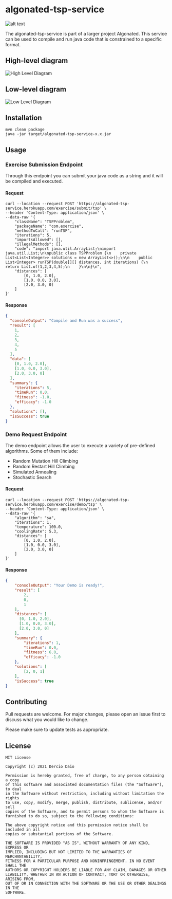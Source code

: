 # algonated-tsp-service

![alt text](img/logo.svg)

The algonated-tsp-service is part of a larger project Algonated. This service can be used to compile and run java code that is constrained to a specific format.

## High-level diagram
![High Level Diagram](./img/tsp-hld.png)

## Low-level diagram
![Low Level Diagram](img/tsp-lld.png)

## Installation

```shell
mvn clean package
java -jar target/algonated-tsp-service-x.x.jar
```

## Usage
### Exercise Submission Endpoint
Through this endpoint you can submit your java code as a string and it will be compiled and executed.
#### Request
```shell
curl --location --request POST 'https://algonated-tsp-service.herokuapp.com/exercise/submit/tsp' \
--header 'Content-Type: application/json' \
--data-raw '{
    "className": "TSPProblem",
    "packageName": "com.exercise",
    "methodToCall": "runTSP",
    "iterations": 5,
    "importsAllowed": [],
    "illegalMethods": [],
    "code": "import java.util.ArrayList;\nimport java.util.List;\n\npublic class TSPProblem {\n    private List<List<Integer>> solutions = new ArrayList<>();\n\n    public List<Integer> runTSP(double[][] distances, int iterations) {\n        return List.of(1,2,3,4,5);\n    }\n\n}\n",
    "distances": [
        [0, 1.0, 2.0],
        [1.0, 0.0, 3.0],
        [2.0, 3.0, 0]
    ]
}'
```
#### Response
```json
{
  "consoleOutput": "Compile and Run was a success",
  "result": [
    1,
    2,
    3,
    4,
    5
  ],
  "data": [
    [0, 1.0, 2.0],
    [1.0, 0.0, 3.0],
    [2.0, 3.0, 0]
  ],
  "summary": {
    "iterations": 5,
    "timeRun": 0.0,
    "fitness": -1.0,
    "efficacy": -1.0
  },
  "solutions": [],
  "isSuccess": true
}
```

### Demo Request Endpoint
The demo endpoint allows the user to execute a variety of pre-defined algorithms. Some of them include:
* Random Mutation Hill Climbing
* Random Restart Hill Climbing
* Simulated Annealing
* Stochastic Search

#### Request
```shell
curl --location --request POST 'https://algonated-tsp-service.herokuapp.com/exercise/demo/tsp' \
--header 'Content-Type: application/json' \
--data-raw '{
    "algorithm": "sa",
    "iterations": 1,
    "temperature": 100.0,
    "coolingRate": 5.3,
    "distances": [
        [0, 1.0, 2.0],
        [1.0, 0.0, 3.0],
        [2.0, 3.0, 0]
    ]
}'
```
#### Response
```json
{
    "consoleOutput": "Your Demo is ready!",
    "result": [
        2,
        0,
        1
    ],
    "distances": [
      [0, 1.0, 2.0],
      [1.0, 0.0, 3.0],
      [2.0, 3.0, 0]
    ],
    "summary": {
        "iterations": 1,
        "timeRun": 0.0,
        "fitness": 6.0,
        "efficacy": -1.0
    },
    "solutions": [
        [2, 0, 1]
    ],
    "isSuccess": true
}
```

## Contributing
Pull requests are welcome. For major changes, please open an issue first to discuss what you would like to change.

Please make sure to update tests as appropriate.

## License
```text
MIT License

Copyright (c) 2021 Dercio Daio

Permission is hereby granted, free of charge, to any person obtaining a copy
of this software and associated documentation files (the "Software"), to deal
in the Software without restriction, including without limitation the rights
to use, copy, modify, merge, publish, distribute, sublicense, and/or sell
copies of the Software, and to permit persons to whom the Software is
furnished to do so, subject to the following conditions:

The above copyright notice and this permission notice shall be included in all
copies or substantial portions of the Software.

THE SOFTWARE IS PROVIDED "AS IS", WITHOUT WARRANTY OF ANY KIND, EXPRESS OR
IMPLIED, INCLUDING BUT NOT LIMITED TO THE WARRANTIES OF MERCHANTABILITY,
FITNESS FOR A PARTICULAR PURPOSE AND NONINFRINGEMENT. IN NO EVENT SHALL THE
AUTHORS OR COPYRIGHT HOLDERS BE LIABLE FOR ANY CLAIM, DAMAGES OR OTHER
LIABILITY, WHETHER IN AN ACTION OF CONTRACT, TORT OR OTHERWISE, ARISING FROM,
OUT OF OR IN CONNECTION WITH THE SOFTWARE OR THE USE OR OTHER DEALINGS IN THE
SOFTWARE.
```
